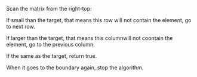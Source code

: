 Scan the matrix from the right-top:

If small than the target, that means this row will not contain the element, go to next row.

If larger than the target, that means this columnwill not coontain the element, go to the previous column.

If the same as the target, return true.

When it goes to the boundary again, stop the algorithm.
